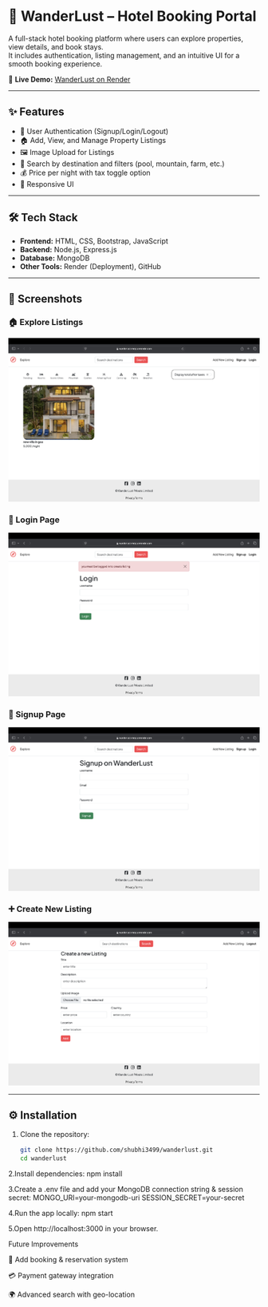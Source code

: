 # 🏨 WanderLust – Hotel Booking Portal  

A full-stack hotel booking platform where users can explore properties, view details, and book stays.  
It includes authentication, listing management, and an intuitive UI for a smooth booking experience.  

🚀 **Live Demo:** [WanderLust on Render](https://wanderlust-mrqz.onrender.com/listings) 

---

## ✨ Features  
- 🔐 User Authentication (Signup/Login/Logout)  
- 🏠 Add, View, and Manage Property Listings  
- 🖼️ Image Upload for Listings  
- 🔎 Search by destination and filters (pool, mountain, farm, etc.)  
- 💰 Price per night with tax toggle option  
- 📱 Responsive UI  

---

## 🛠️ Tech Stack  
- **Frontend:** HTML, CSS, Bootstrap, JavaScript  
- **Backend:** Node.js, Express.js  
- **Database:** MongoDB  
- **Other Tools:** Render (Deployment), GitHub  

---

## 📸 Screenshots  

### 🏠 Explore Listings  
![Explore Listings](./docs/screenshots/listing.png)  

### 🔑 Login Page  
![Login Page](./docs/screenshots/login.png)  

### 📝 Signup Page  
![Signup Page](./docs/screenshots/signup.png)  

### ➕ Create New Listing  
![Create Listing](./docs/screenshots/newListing.png)  

---

## ⚙️ Installation  

1. Clone the repository:  
   ```bash
   git clone https://github.com/shubhi3499/wanderlust.git
   cd wanderlust
2.Install dependencies:
npm install

3.Create a .env file and add your MongoDB connection string & session secret:
MONGO_URI=your-mongodb-uri
SESSION_SECRET=your-secret

4.Run the app locally:
npm start

5.Open http://localhost:3000
 in your browser.

 Future Improvements

📅 Add booking & reservation system

💳 Payment gateway integration

🌍 Advanced search with geo-location
